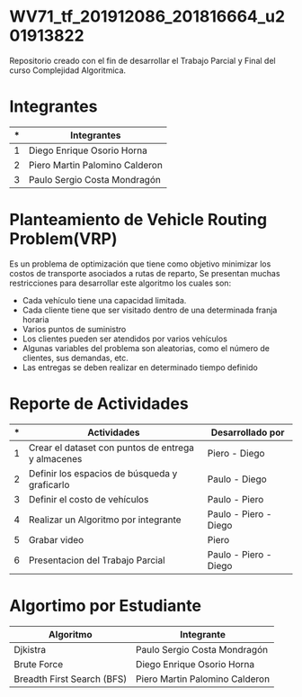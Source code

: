 # WV71_tf_201912086_201816664_u201913822
Repositorio creado con el fin de desarrollar el Trabajo Parcial y Final del curso Complejidad Algoritmica.

# Integrantes

| * | Integrantes |
| ------ | ------ |
| 1 | Diego Enrique Osorio Horna |
| 2 | Piero Martin Palomino Calderon |
| 3 | Paulo Sergio Costa Mondragón |

# Planteamiento de Vehicle Routing Problem(VRP)

 Es un problema de optimización que tiene como objetivo minimizar los costos de transporte asociados a rutas de reparto, Se presentan muchas restricciones para desarrollar este algoritmo los cuales son:
- Cada vehículo tiene una capacidad limitada.
- Cada cliente tiene que ser visitado dentro de una determinada franja horaria
- Varios puntos de suministro
- Los clientes pueden ser atendidos por varios vehículos
- Algunas variables del problema son aleatorias, como el número de clientes, sus demandas, etc.
- Las entregas se deben realizar en determinado tiempo definido

# Reporte de Actividades 

| * | Actividades | Desarrollado por |
| ------ | ------ | ------ |
| 1 | Crear el dataset con puntos de entrega y almacenes | Piero - Diego |
| 2 | Definir los espacios de búsqueda y graficarlo | Paulo - Diego |
| 3 | Definir el costo de vehículos | Paulo - Piero|
| 4 | Realizar un Algoritmo por integrante | Paulo - Piero - Diego |
| 5 | Grabar video | Piero |
| 6 | Presentacion del Trabajo Parcial | Paulo - Piero - Diego |

# Algortimo por Estudiante

| Algoritmo | Integrante |
| ------ | ------ |
| Djkistra | Paulo Sergio Costa Mondragón |
| Brute Force | Diego Enrique Osorio Horna |
| Breadth First Search (BFS) | Piero Martin Palomino Calderon |
